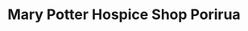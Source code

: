 ---
title: "Mary Potter Hospice Shop Porirua"
url: /porirua/mary-potter-hospice-shop-porirua/
shop: charity
---